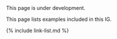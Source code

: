 
<div class="bg-info" markdown="1">
This page is under development.
</div>

This page lists examples included in this IG.


<!-- ================================================ -->
<!--  use this line to include an autogenerated list of all examples from the remove it if you would like to hand generate it -->

<!--{% include example-list-generator.md %}-->

<!-- ================================================ -->


{% include link-list.md %}
